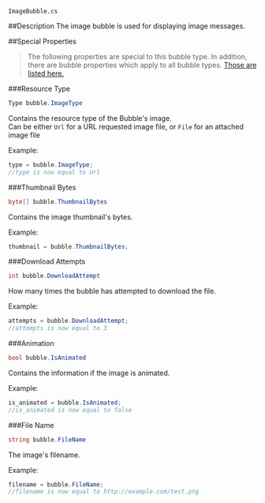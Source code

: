 ```
ImageBubble.cs
```

##Description
The image bubble is used for displaying image messages.  

##Special Properties
> The following properties are special to this bubble type. In addition, there are bubble properties which apply to all bubble types. [Those are listed here.](//github.com/Disa-im/DisaOpenSource/wiki/Bubble-Properties)

###Resource Type
```c#
Type bubble.ImageType
```
Contains the resource type of the Bubble's image.  
Can be either `Url` for a URL requested image file, or `File` for an attached image file

Example:
```c#
type = bubble.ImageType;
//type is now equal to Url
```

###Thumbnail Bytes
```c#
byte[] bubble.ThumbnailBytes
```
Contains the image thumbnail's bytes.

Example:
```c#
thumbnail = bubble.ThumbnailBytes;
```

###Download Attempts
```c#
int bubble.DownloadAttempt
```
How many times the bubble has attempted to download the file. 

Example:
```c#
attempts = bubble.DownloadAttempt;
//attempts is now equal to 3
```

###Animation
```c#
bool bubble.IsAnimated
```
Contains the information if the image is animated.

Example:
```c#
is_animated = bubble.IsAnimated;
//is_animated is now equal to false
```

###File Name
```c#
string bubble.FileName
```
The image's filename.

Example:
```c#
filename = bubble.FileName;
//filename is now equal to http://example.com/test.png
```